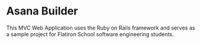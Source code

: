 # Asana Builder
This MVC Web Application uses the Ruby on Rails framework and serves as a sample project for Flatiron School software engineering students.
